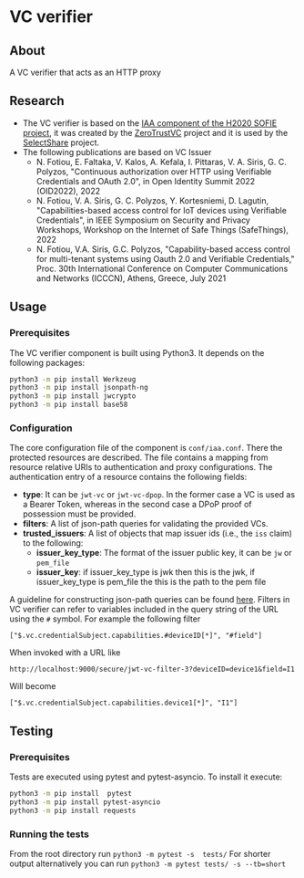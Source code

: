# VC verifier
## About
A VC verifier that acts as an HTTP proxy

## Research
* The VC verifier is based on the [IAA component of the H2020 SOFIE project](https://github.com/SOFIE-project/identity-authentication-authorization),
it  was created by the [ZeroTrustVC](https://mm.aueb.gr/projects/zerotrustvc) project and it is used by the [SelectShare](https://mm.aueb.gr/projects/selectshare) project.
* The following publications are based on VC Issuer
   * N. Fotiou, E. Faltaka, V. Kalos, A. Kefala, I. Pittaras, V. A. Siris, G. C. Polyzos, "Continuous authorization over HTTP using Verifiable Credentials and OAuth 2.0", in Open Identity Summit 2022 (OID2022), 2022
   * N. Fotiou, V. A. Siris, G. C. Polyzos, Y. Kortesniemi, D. Lagutin, "Capabilities-based access control for IoT devices using Verifiable Credentials", in IEEE Symposium on Security and Privacy Workshops, Workshop on the Internet of Safe Things (SafeThings), 2022  
   * N. Fotiou, V.A. Siris, G.C. Polyzos, "Capability-based access control for multi-tenant systems using Oauth 2.0 and Verifiable Credentials," Proc. 30th International Conference on Computer Communications and Networks (ICCCN), Athens, Greece, July 2021


## Usage

### Prerequisites
The VC verifier component is built using Python3. It depends on the following packages:

```bash
python3 -m pip install Werkzeug
python3 -m pip install jsonpath-ng
python3 -m pip install jwcrypto
python3 -m pip install base58
```

### Configuration
The core configuration file of the component is `conf/iaa.conf`. There the protected resources are described. 
The file contains a mapping from resource relative URIs to authentication and proxy configurations.
The authentication entry of a resource contains the following fields:

- **type**: It can be `jwt-vc` or `jwt-vc-dpop`. In the former case a VC is used as a
Bearer Token, whereas in the second case a DPoP proof of possession must be provided.
- **filters**: A list of json-path queries for validating the provided VCs. 
- **trusted_issuers**: A list of objects that map issuer ids (i.e., the `iss` claim) to the following:
  - **issuer_key_type**: The format of the issuer public key, it can be `jw` or `pem_file`
  - **issuer_key**: if issuer_key_type is jwk then this is the jwk, if issuer_key_type is pem_file the this is the path to the pem file

A guideline for constructing json-path queries can be found [here](https://support.smartbear.com/alertsite/docs/monitors/api/endpoint/jsonpath.html).
Filters in VC verifier can refer to variables included in the query string of the
URL using the `#` symbol. For example the following filter

```
["$.vc.credentialSubject.capabilities.#deviceID[*]", "#field"]
```

When invoked with a URL like

```
http://localhost:9000/secure/jwt-vc-filter-3?deviceID=device1&field=I1
```

Will become

```
["$.vc.credentialSubject.capabilities.device1[*]", "I1"]
```

## Testing

### Prerequisites
Tests are executed using pytest and pytest-asyncio. To install it execute: 

```bash
python3 -m pip install  pytest 
python3 -m pip install pytest-asyncio
python3 -m pip install requests
```

### Running the tests
From the root directory run `python3 -m pytest -s  tests/` For shorter output alternatively you can run `python3 -m pytest tests/ -s --tb=short`

